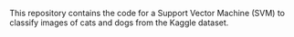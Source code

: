 






This repository contains the code for a Support Vector Machine (SVM) to classify images of cats and dogs from the Kaggle dataset.
